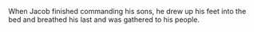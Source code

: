When Jacob finished commanding his sons, he drew up his feet into the bed and breathed his last and was gathered to his people.
